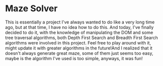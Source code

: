 # Maze Solver

This is essentially a project I've always wanted to do like a very long time ago, but at that time, I have no idea how to do this. And today, I've finally decided to do it, with the knowledge of manipulating the DOM and some tree traversal algorithms, both Depth First Search and Breadth First Search algorithms were involved in this project. Feel free to play around with it, might update it with greater algorithms in the future!And I realized that it doesn't always generate great maze, some of them just seems too easy, maybe is the algorithm I've used is too simple, anyways, it was fun!

